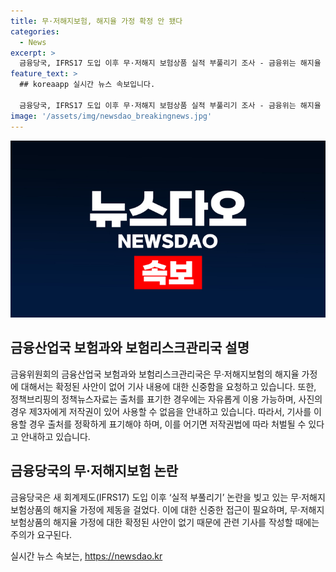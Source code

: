 ```yaml
---
title: 무·저해지보험, 해지율 가정 확정 안 됐다
categories:
  - News
excerpt: >
  금융당국, IFRS17 도입 이후 무·저해지 보험상품 실적 부풀리기 조사 - 금융위는 해지율 가정 논란에 제동 걸고 있지만, 확정된 사안은 아직 없다고 전함. 무·저해지보험 관련 정책 이슈에 대한 신중한 관심이 필요하며, 자세한 내용은 해당 기관으로 문의바랍니다. [자료출처=정책브리핑]
feature_text: >
  ## koreaapp 실시간 뉴스 속보입니다.

  금융당국, IFRS17 도입 이후 무·저해지 보험상품 실적 부풀리기 조사 - 금융위는 해지율 가정 논란에 제동 걸고 있지만, 확정된 사안은 아직 없다고 전함. 무·저해지보험 관련 정책 이슈에 대한 신중한 관심이 필요하며, 자세한 내용은 해당 기관으로 문의바랍니다. [자료출처=정책브리핑]
image: '/assets/img/newsdao_breakingnews.jpg'
---
```


<p><img src="/assets/img/newsdao_breakingnews.jpg" alt="koreaapp 속보" /></p>

<h2 data-ke-size="size26">금융산업국 보험과와 보험리스크관리국 설명</h2>

<p data-ke-size="size16">금융위원회의 금융산업국 보험과와 보험리스크관리국은 무·저해지보험의 해지율 가정에 대해서는 확정된 사안이 없어 기사 내용에 대한 신중함을 요청하고 있습니다. 또한, 정책브리핑의 정책뉴스자료는 출처를 표기한 경우에는 자유롭게 이용 가능하며, 사진의 경우 제3자에게 저작권이 있어 사용할 수 없음을 안내하고 있습니다. 따라서, 기사를 이용할 경우 출처를 정확하게 표기해야 하며, 이를 어기면 저작권법에 따라 처벌될 수 있다고 안내하고 있습니다.</p>

<h2 data-ke-size="size26">금융당국의 무·저해지보험 논란</h2>

<p data-ke-size="size16">금융당국은 새 회계제도(IFRS17) 도입 이후 ‘실적 부풀리기’ 논란을 빚고 있는 무·저해지 보험상품의 해지율 가정에 제동을 걸었다. 이에 대한 신중한 접근이 필요하며, 무·저해지 보험상품의 해지율 가정에 대한 확정된 사안이 없기 때문에 관련 기사를 작성할 때에는 주의가 요구된다.</p>
실시간 뉴스 속보는, <a href="https://newsdao.kr" rel="dofollow">https://newsdao.kr</a>


